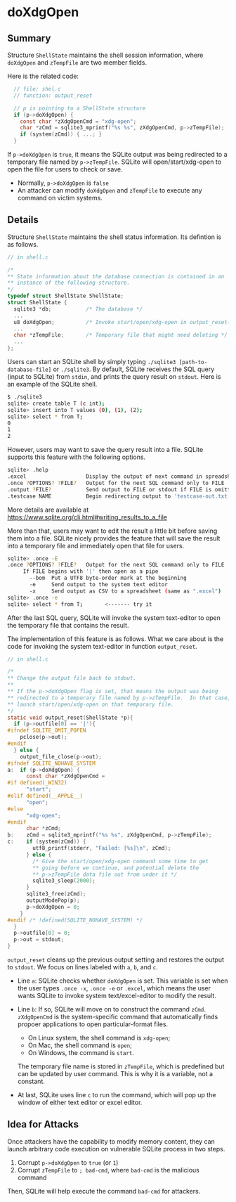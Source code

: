 # doXdgOpen

## Summary

Structure `ShellState` maintains the shell session information, where `doXdgOpen` and `zTempFile` are two member fields.

Here is the related code:

```c
  // file: shel.c
  // function: output_reset

  // p is pointing to a ShellState structure
  if (p->doXdgOpen) {
    const char *zXdgOpenCmd = "xdg-open";
    char *zCmd = sqlite3_mprintf("%s %s", zXdgOpenCmd, p->zTempFile);
    if (system(zCmd)) { ...; }
  }
```

If `p->doXdgOpen` is `true`, it means the SQLite output was being redirected to a temporary file named by `p->zTempFile`. SQLite will open/start/xdg-open to open the file for users to check or save.

* Normally, `p->doXdgOpen` is `false`
* An attacker can modify `doXdgOpen` and `zTempFile` to execute any command on victim systems.


## Details

Structure `ShellState` maintains the shell status information. Its defintion is as follows.

```c
// in shell.c

/*
** State information about the database connection is contained in an
** instance of the following structure.
*/
typedef struct ShellState ShellState;
struct ShellState {
  sqlite3 *db;           /* The database */
  ...
  u8 doXdgOpen;          /* Invoke start/open/xdg-open in output_reset() */
  ...
  char *zTempFile;       /* Temporary file that might need deleting */
  ...
};
```

Users can start an SQLite shell by simply typing `./sqlite3 [path-to-database-file]` or `./sqlite3`. By default, SQLite receives the SQL query (input to SQLite) from `stdin`, and prints the query result on `stdout`. Here is an example of the SQLite shell.

```bash
$ ./sqlite3
sqlite> create table T (c int);
sqlite> insert into T values (0), (1), (2);
sqlite> select * from T;
0
1
2
```

However, users may want to save the query result into a file. SQLite supports this feature with the following options.

```bash
sqlite> .help
.excel                   Display the output of next command in spreadsheet
.once ?OPTIONS? ?FILE?   Output for the next SQL command only to FILE
.output ?FILE?           Send output to FILE or stdout if FILE is omitted
.testcase NAME           Begin redirecting output to 'testcase-out.txt'
```

More details are available at https://www.sqlite.org/cli.html#writing_results_to_a_file

More than that, users may want to edit the result a little bit before saving them into a file. SQLite nicely provides the feature that will save the result into a temporary file and immediately open that file for users.

```bash
sqlite> .once -E
.once ?OPTIONS? ?FILE?   Output for the next SQL command only to FILE
     If FILE begins with '|' then open as a pipe
       --bom  Put a UTF8 byte-order mark at the beginning
       -e     Send output to the system text editor
       -x     Send output as CSV to a spreadsheet (same as ".excel")
sqlite> .once -e
sqlite> select * from T;       <------- try it
```

After the last SQL query, SQLite will invoke the system text-editor to open the temporary file that contains the result.

The implementation of this feature is as follows. What we care about is the code for invoking the system text-editor in function `output_reset`.

```c
// in shell.c

/*
** Change the output file back to stdout.
**
** If the p->doXdgOpen flag is set, that means the output was being
** redirected to a temporary file named by p->zTempFile.  In that case,
** launch start/open/xdg-open on that temporary file.
*/
static void output_reset(ShellState *p){
  if (p->outfile[0] == '|'){
#ifndef SQLITE_OMIT_POPEN
    pclose(p->out);
#endif
  } else {
    output_file_close(p->out);
#ifndef SQLITE_NOHAVE_SYSTEM
a:  if (p->doXdgOpen) {
      const char *zXdgOpenCmd =
#if defined(_WIN32)
      "start";
#elif defined(__APPLE__)
      "open";
#else
      "xdg-open";
#endif
      char *zCmd;
b:    zCmd = sqlite3_mprintf("%s %s", zXdgOpenCmd, p->zTempFile);
c:    if (system(zCmd)) {
        utf8_printf(stderr, "Failed: [%s]\n", zCmd);
      } else {
        /* Give the start/open/xdg-open command some time to get
        ** going before we continue, and potential delete the
        ** p->zTempFile data file out from under it */
        sqlite3_sleep(2000);
      }
      sqlite3_free(zCmd);
      outputModePop(p);
      p->doXdgOpen = 0;
    }
#endif /* !defined(SQLITE_NOHAVE_SYSTEM) */
  }
  p->outfile[0] = 0;
  p->out = stdout;
}
```

`output_reset` cleans up the previous output setting and restores the output to `stdout`. We focus on lines labeled with `a`, `b`, and `c`.

* Line `a`: SQLite checks whether `doXdgOpen` is set. This variable is set when the user types `.once -x`, `.once -e` or `.excel`, which means the user wants SQLite to invoke system text/excel-editor to modify the result. 

* Line `b`: If so, SQLite will move on to construct the command `zCmd`. `zXdgOpenCmd` is the system-specific command that automatically finds propoer applications to open particular-format files.
  * On Linux system, the shell command is `xdg-open`;
  * On Mac, the shell command is `open`;
  * On Windows, the command is `start`. 
  
  The temporary file name is stored in `zTempFile`, which is predefined but can be updated by user command. This is why it is a variable, not a constant.

* At last, SQLite uses line `c` to run the command, which will pop up the window of either text editor or excel editor.

## Idea for Attacks

Once attackers have the capability to modify memory content, they can launch arbitrary code execution on vulnerable SQLite process in two steps.

1. Corrupt `p->doXdgOpen` to `true` (or `1`)
2. Corrupt `zTempFile` to `; bad-cmd`, where `bad-cmd` is the malicious command

Then, SQLite will help execute the command `bad-cmd` for attackers.